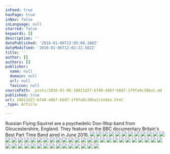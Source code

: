 ```yaml
---
inFeed: true
hasPage: true
inNav: false
inLanguage: null
starred: false
keywords: []
description: ''
datePublished: '2016-01-06T12:05:08.188Z'
dateModified: '2016-01-06T12:02:22.582Z'
title: ''
author: []
authors: []
publisher:
  name: null
  domain: null
  url: null
  favicon: null
sourcePath: _posts/2016-01-06-18011d27-bf40-486f-b687-1f9fa0c38ba1.md
published: true
url: 18011d27-bf40-486f-b687-1f9fa0c38ba1/index.html
_type: Article

---
```

Russian Flying Squirrel are a psychedelic Doo-Wop band from Gloucestershire, England. They feature on the BBC documentary Britain's Best Part Time Band aired in June 2016\.
![](https://the-grid-user-content.s3-us-west-2.amazonaws.com/dc5ab871-6050-4b9c-95b5-71fae97f5b51.jpg)
![](https://the-grid-user-content.s3-us-west-2.amazonaws.com/92610f16-a30c-4542-9cf9-dfcfac6074dc.jpg)
![](https://the-grid-user-content.s3-us-west-2.amazonaws.com/45978e71-fc55-4221-b0a2-19d9b23d07b5.jpg)
![](https://the-grid-user-content.s3-us-west-2.amazonaws.com/6fe2f85c-18f4-4d54-9cc0-454f56bc14a0.jpg)
![](https://the-grid-user-content.s3-us-west-2.amazonaws.com/597a6564-2c06-4b6a-81df-d7632127465d.jpg)
![](https://the-grid-user-content.s3-us-west-2.amazonaws.com/4207c764-1074-4c70-8574-7facb58c540f.jpg)
![](https://the-grid-user-content.s3-us-west-2.amazonaws.com/6a5f9c8f-f84f-43a9-87bb-79d9104e3ccf.jpg)
![](https://the-grid-user-content.s3-us-west-2.amazonaws.com/82191262-4dbe-457e-a3b6-5c87db68116d.jpg)
![](https://the-grid-user-content.s3-us-west-2.amazonaws.com/53854355-0c46-4ae3-830b-4b4d7cdf4e36.jpg)
![](https://the-grid-user-content.s3-us-west-2.amazonaws.com/180230e0-7e5d-475a-89f9-5520973cbdd7.jpg)
![](https://the-grid-user-content.s3-us-west-2.amazonaws.com/50b03d1d-3b96-4bdb-aee3-1658d7aeff88.jpg)
![](https://the-grid-user-content.s3-us-west-2.amazonaws.com/297cb27e-867d-453c-92d9-a1303a426f1d.jpg)
![](https://the-grid-user-content.s3-us-west-2.amazonaws.com/852c8519-8215-41ad-896a-1d21a42077a3.jpg)
![](https://the-grid-user-content.s3-us-west-2.amazonaws.com/9a530e84-7cbf-4644-85b4-c9479290919d.jpg)
![](https://the-grid-user-content.s3-us-west-2.amazonaws.com/ab8cd56b-3da9-48a9-863b-ac3a277d53a6.jpg)
![](https://the-grid-user-content.s3-us-west-2.amazonaws.com/5a3399f0-2ab8-4cb6-a222-e6dcbbbbf051.jpg)
![](https://the-grid-user-content.s3-us-west-2.amazonaws.com/08ad4a03-e5a4-4929-8ef9-1434ae1075ad.jpg)
![](https://the-grid-user-content.s3-us-west-2.amazonaws.com/60a4fa1f-ff2c-4af3-85f7-3531a9761b49.jpg)
![](https://the-grid-user-content.s3-us-west-2.amazonaws.com/7652337f-79a4-482e-a71c-8d3917b06236.jpg)
![](https://the-grid-user-content.s3-us-west-2.amazonaws.com/30ca8be5-f96e-4574-834a-e74c68bbe9f5.jpg)
![](https://the-grid-user-content.s3-us-west-2.amazonaws.com/05c97de5-d7d7-45d6-aabb-b481072e478e.jpg)
![](https://the-grid-user-content.s3-us-west-2.amazonaws.com/53a9fbb0-69ad-47ed-bc98-b8b135600a9e.jpg)
![](https://the-grid-user-content.s3-us-west-2.amazonaws.com/bb70bded-6540-48a1-9e4a-b4dd8ed4584c.jpg)
![](https://the-grid-user-content.s3-us-west-2.amazonaws.com/fdc1e404-d8d6-476a-8a1a-a96dae52b948.jpg)
![](https://the-grid-user-content.s3-us-west-2.amazonaws.com/bb6b9acf-76f9-4bad-bb42-9df765cdeb84.jpg)
![](https://the-grid-user-content.s3-us-west-2.amazonaws.com/a742697e-ef8f-46d8-81f8-78413d9f18a0.jpg)
![](https://the-grid-user-content.s3-us-west-2.amazonaws.com/cff098c4-b4c5-410a-8a5d-2b2c4a262348.jpg)
![](https://the-grid-user-content.s3-us-west-2.amazonaws.com/30f17dc0-525b-4168-a1ba-6dc279f739c1.jpg)
![](https://the-grid-user-content.s3-us-west-2.amazonaws.com/63c018b7-58e5-47c3-a10e-b30970720bc8.jpg)
![](https://the-grid-user-content.s3-us-west-2.amazonaws.com/b43e9670-5f33-435c-8703-923751c568a5.jpg)
![](https://the-grid-user-content.s3-us-west-2.amazonaws.com/5dc87d9b-f91f-47c4-8f57-b4b18be6fdf7.jpg)
![](https://the-grid-user-content.s3-us-west-2.amazonaws.com/18218c02-1dfd-4262-9704-bd4a85cf3468.jpg)
![](https://the-grid-user-content.s3-us-west-2.amazonaws.com/e02a62bc-93d0-4186-b167-fa247cc8bd71.jpg)
![](https://the-grid-user-content.s3-us-west-2.amazonaws.com/3c626550-400a-4e1f-b46b-13b9b1824483.jpg)
![](https://the-grid-user-content.s3-us-west-2.amazonaws.com/bcf1ae09-835b-48f7-a684-69092cc9deff.jpg)
![](https://the-grid-user-content.s3-us-west-2.amazonaws.com/03451e14-424c-4e11-bc59-192054476934.jpg)
![](https://the-grid-user-content.s3-us-west-2.amazonaws.com/f13a88e5-69ef-4825-9677-4f28235c2f02.jpg)
![](https://the-grid-user-content.s3-us-west-2.amazonaws.com/d34287d6-a865-46fb-931f-9001009c49c1.jpg)
![](https://the-grid-user-content.s3-us-west-2.amazonaws.com/314eef1b-a38e-4129-b321-cf2dfa9d3ba9.jpg)
![](https://the-grid-user-content.s3-us-west-2.amazonaws.com/8e278fd9-7c13-4ac0-9ef3-90ff904945e1.jpg)
![](https://the-grid-user-content.s3-us-west-2.amazonaws.com/983c49dd-4af8-4a0c-abeb-bd93d9946482.jpg)
![](https://the-grid-user-content.s3-us-west-2.amazonaws.com/694304a3-05fd-4afe-82e7-42b4c0a775a8.jpg)
![](https://the-grid-user-content.s3-us-west-2.amazonaws.com/16ac9488-6713-40be-b23e-db718deedb28.jpg)
![](https://the-grid-user-content.s3-us-west-2.amazonaws.com/d168e54e-1320-4426-9a4a-d6b9c49cc9ce.jpg)
![](https://the-grid-user-content.s3-us-west-2.amazonaws.com/ccbf4638-a560-4194-b855-8c10803690fe.jpg)
![](https://the-grid-user-content.s3-us-west-2.amazonaws.com/0f48a732-b274-44ee-a746-a87fea0c34e9.jpg)
![](https://the-grid-user-content.s3-us-west-2.amazonaws.com/09fd2675-2621-4d15-b376-1ff31534e71e.jpg)
![](https://the-grid-user-content.s3-us-west-2.amazonaws.com/da031020-236c-43ee-9639-8461cbd0e130.jpg)
![](https://the-grid-user-content.s3-us-west-2.amazonaws.com/22d6b7da-4b75-437b-b1e0-ded8f81e776e.jpg)
![](https://the-grid-user-content.s3-us-west-2.amazonaws.com/a890a66e-3c8f-4c38-8445-c605bd2a5075.jpg)
![](https://the-grid-user-content.s3-us-west-2.amazonaws.com/b42c415f-75b2-4592-9c31-154d7cd68fe8.jpg)
![](https://the-grid-user-content.s3-us-west-2.amazonaws.com/6b57b45c-b522-4661-bd30-a9eb690610b6.jpg)